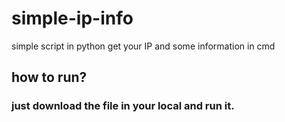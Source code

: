 # simple-ip-info
simple script in python get your IP and some information in cmd

## how to run?

### just download the file in your local and run it.
